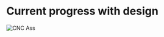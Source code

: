# Current progress with design
![CNC Ass](https://github.com/user-attachments/assets/2e8dd2f0-fb16-477a-9d65-d232f793aa16)

